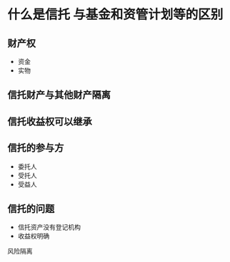 # 什么是信托 与基金和资管计划等的区别

## 财产权 
- 资金
- 实物

## 信托财产与其他财产隔离


## 信托收益权可以继承

## 信托的参与方
- 委托人
- 受托人
- 受益人

## 信托的问题

- 信托资产没有登记机构
- 收益权明确



风险隔离

